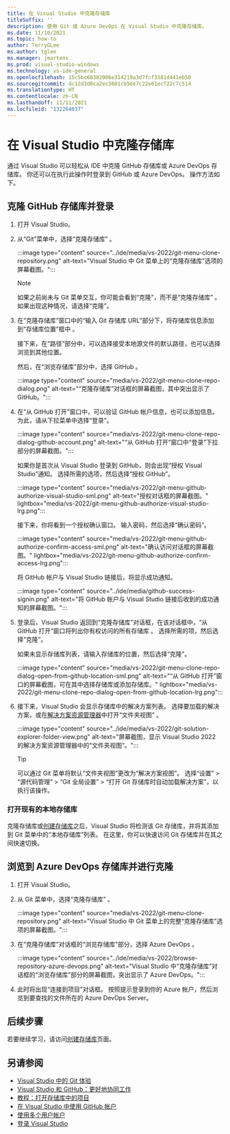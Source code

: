 ```yaml
---
title: 在 Visual Studio 中克隆存储库
titleSuffix: ''
description: 使用 Git 或 Azure DevOps 在 Visual Studio 中克隆存储库。
ms.date: 11/10/2021
ms.topic: how-to
author: TerryGLee
ms.author: tglee
ms.manager: jmartens
ms.prod: visual-studio-windows
ms.technology: vs-ide-general
ms.openlocfilehash: 15c5bc68302006e314219a3d7fcf3381d441eb50
ms.sourcegitcommit: dc12d3d0ca2ec3601cb9de7c22e61ecf22c7c514
ms.translationtype: HT
ms.contentlocale: zh-CN
ms.lasthandoff: 11/11/2021
ms.locfileid: "132264037"
---
```

# <a name="clone-a-repo-in-visual-studio"></a>在 Visual Studio 中克隆存储库

通过 Visual Studio 可以轻松从 IDE 中克隆 GitHub 存储库或 Azure DevOps 存储库。 你还可以在执行此操作时登录到 GitHub 或 Azure DevOps。 操作方法如下。

## <a name="clone-a-github-repo-and-sign-in"></a>克隆 GitHub 存储库并登录

1. 打开 Visual Studio。

1. 从“Git”菜单中，选择“克隆存储库” 。

    :::image type="content" source="../ide/media/vs-2022/git-menu-clone-repository.png" alt-text="Visual Studio 中 Git 菜单上的“克隆存储库”选项的屏幕截图。":::

    > [!NOTE]
    > 如果之前尚未与 Git 菜单交互，你可能会看到“克隆”，而不是“克隆存储库”  。 如果出现这种情况，请选择“克隆”。

1. 在“克隆存储库”窗口中的“输入 Git 存储库 URL”部分下，将存储库信息添加到“存储库位置”框中  。

    接下来，在“路径”部分中，可以选择接受本地源文件的默认路径，也可以选择浏览到其他位置。

    然后，在“浏览存储库”部分中，选择 GitHub 。

    :::image type="content" source="media/vs-2022/git-menu-clone-repo-dialog.png" alt-text="“克隆存储库”对话框的屏幕截图，其中突出显示了 GitHub。":::

1. 在“从 GitHub 打开”窗口中，可以验证 GitHub 帐户信息，也可以添加信息。 为此，请从下拉菜单中选择“登录”。

    :::image type="content" source="media/vs-2022/git-menu-clone-repo-dialog-github-account.png" alt-text="“从 GitHub 打开”窗口中“登录”下拉部分的屏幕截图。":::

    如果你是首次从 Visual Studio 登录到 GitHub，则会出现“授权 Visual Studio”通知。 选择所需的选项，然后选择“授权 GitHub”。

    :::image type="content" source="media/vs-2022/git-menu-github-authorize-visual-studio-sml.png" alt-text="授权对话框的屏幕截图。" lightbox="media/vs-2022/git-menu-github-authorize-visual-studio-lrg.png":::

    接下来，你将看到一个授权确认窗口。 输入密码，然后选择“确认密码”。

    :::image type="content" source="media/vs-2022/git-menu-github-authorize-confirm-access-sml.png" alt-text="确认访问对话框的屏幕截图。" lightbox="media/vs-2022/git-menu-github-authorize-confirm-access-lrg.png":::

    将 GitHub 帐户与 Visual Studio 链接后，将显示成功通知。

    :::image type="content" source="../ide/media/github-success-signin.png" alt-text="将 GitHub 帐户与 Visual Studio 链接后收到的成功通知的屏幕截图。":::

1. 登录后，Visual Studio 返回到“克隆存储库”对话框，在该对话框中，“从 GitHub 打开”窗口将列出你有权访问的所有存储库 。 选择所需的项，然后选择“克隆”。

    如果未显示存储库列表，请输入存储库的位置，然后选择“克隆”。

    :::image type="content" source="media/vs-2022/git-menu-clone-repo-dialog-open-from-github-location-sml.png" alt-text="“从 GitHub 打开”窗口的屏幕截图，可在其中选择存储库或添加存储库。" lightbox="media/vs-2022/git-menu-clone-repo-dialog-open-from-github-location-lrg.png":::

1. 接下来，Visual Studio 会显示存储库中的解决方案列表。 选择要加载的解决方案，或在[解决方案资源管理器](../ide/use-solution-explorer.md?view=vs-2022&preserve-view=true)中打开“文件夹视图” 。

    :::image type="content" source="../ide/media/vs-2022/git-solution-explorer-folder-view.png" alt-text="屏幕截图，显示 Visual Studio 2022 的解决方案资源管理器中的“文件夹视图”。":::

    > [!TIP]
    > 可以通过 Git 菜单将默认“文件夹视图”更改为“解决方案视图”。 选择“设置” > “源代码管理” > “Git 全局设置” > “打开 Git 存储库时自动加载解决方案”，以执行该操作。

### <a name="open-an-existing-local-repository"></a>打开现有的本地存储库

克隆存储库或[创建存储库](git-create-repository.md)之后，Visual Studio 将检测该 Git 存储库，并将其添加到 Git 菜单中的“本地存储库”列表。 在这里，你可以快速访问 Git 存储库并在其之间快速切换。

## <a name="browse-to-and-then-clone-an-azure-devops-repo"></a>浏览到 Azure DevOps 存储库并进行克隆

1. 打开 Visual Studio。

1. 从 Git 菜单中，选择“克隆存储库” 。

    :::image type="content" source="media/vs-2022/git-menu-clone-repository.png" alt-text="Visual Studio 中 Git 菜单上的完整“克隆存储库”选项的屏幕截图。":::

1. 在“克隆存储库”对话框的“浏览存储库”部分，选择 Azure DevOps  。

    :::image type="content" source="../ide/media/vs-2022/browse-repository-azure-devops.png" alt-text="Visual Studio 中“克隆存储库”对话框的“浏览存储库”部分的屏幕截图，突出显示了 Azure DevOps。":::

1. 此时将出现“连接到项目”对话框。 按照提示登录到你的 Azure 帐户，然后浏览到要查找的文件所在的 Azure DevOps Server。

## <a name="next-steps"></a>后续步骤

若要继续学习，请访问[创建存储库](git-create-repository.md)页面。

## <a name="see-also"></a>另请参阅

- [Visual Studio 中的 Git 体验](../ide/git-with-visual-studio.md)
- [Visual Studio 和 GitHub：更好地协同工作](https://visualstudio.microsoft.com/vs/github/)
- [教程：打开存储库中的项目](../get-started/tutorial-open-project-from-repo.md)
- [在 Visual Studio 中使用 GitHub 帐户](../ide/work-with-github-accounts.md)
- [使用多个用户帐户](../ide/work-with-multiple-user-accounts.md)
- [登录 Visual Studio](../ide/signing-in-to-visual-studio.md)